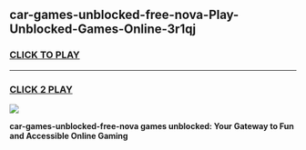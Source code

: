 
## car-games-unblocked-free-nova-Play-Unblocked-Games-Online-3r1qj
<h3>
<a href="https://premium76.site?title=car-games-unblocked-free-nova&ref=25A">CLICK TO PLAY</a></h3>
<hr>

<h3>
<a href="https://premium76.site?title=car-games-unblocked-free-nova&ref=25A">CLICK 2 PLAY</a>
  
</h3>

<a href="https://premium76.site?title=car-games-unblocked-free-nova&ref=25A"><img src="https://clearcache.store/games.png"></a>


**car-games-unblocked-free-nova games unblocked: Your Gateway to Fun and Accessible Online Gaming**
